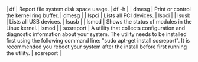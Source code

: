 | df	| Report file system disk space usage.	| 	df -h |
| dmesg		| Print or control the kernel ring buffer.	| 	dmesg |
| lspci		| Lists all PCI devices.	| 	lspci |
| lsusb		| Lists all USB devices.	| 	lsusb |
| lsmod		| Shows the status of modules in the Linux kernel.| lsmod |
| sosreport		| A utility that collects configuration and diagnostic information about your system. The utility needs to be installed first using the following command line: "sudo apt-get install sosreport". It is recommended you reboot your system after the install before first running the utility.	| 	sosreport |
